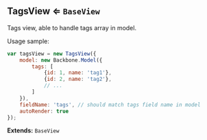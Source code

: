## TagsView ⇐ `BaseView`

<a name="module_TagsView"></a>
Tags view, able to handle tags array in model.

Usage sample:
```javascript
var tagsView = new TagsView({
    model: new Backbone.Model({
        tags: [
            {id: 1, name: 'tag1'},
            {id: 2, name: 'tag2'},
            // ...
        ]
    }),
    fieldName: 'tags', // should match tags field name in model
    autoRender: true
});
```

**Extends:** `BaseView`  
